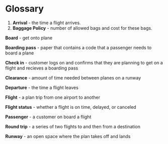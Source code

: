 # Glossary
1. **Arrival** - the time a flight arrives.
2. **Baggage Policy** - number of allowed bags and cost for these bags.

**Board** - get onto plane

**Boarding pass** - paper that contains a code that a passenger needs to board a plane

**Check in** - customer logs on and confirms that they are planning to get on a flight and recieves a boarding pass

**Clearance** - amount of time needed between planes on a runway

**Departure** - the time a flight leaves

**Flight** - a plan trip from one airport to another

**Flight status** - whether a flight is on time, delayed, or canceled

**Passenger** - a customer on board a flight

**Round trip** - a series of two flights to and then from a destination

**Runway** - an open space where the plan takes off and lands
